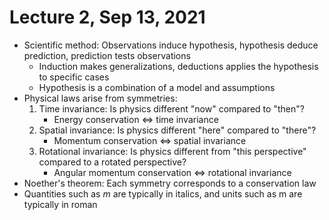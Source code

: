# Lecture 2, Sep 13, 2021

* Scientific method: Observations induce hypothesis, hypothesis deduce prediction, prediction tests observations
	* Induction makes generalizations, deductions applies the hypothesis to specific cases
	* Hypothesis is a combination of a model and assumptions
* Physical laws arise from symmetries:
	1. Time invariance: Is physics different "now" compared to "then"?
		* Energy conservation $\iff$ time invariance
	2. Spatial invariance: Is physics different "here" compared to "there"?
		* Momentum conservation $\iff$ spatial invariance
	3. Rotational invariance: Is physics different from "this perspective" compared to a rotated perspective?
		* Angular momentum conservation $\iff$ rotational invariance
* Noether's theorem: Each symmetry corresponds to a conservation law
* Quantities such as $m$ are typically in italics, and units such as $\textrm{m}$ are typically in roman

